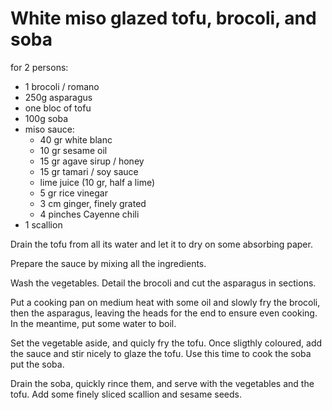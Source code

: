# White miso glazed tofu, brocoli, and soba

for 2 persons:
- 1 brocoli / romano 
- 250g asparagus
- one bloc of tofu
- 100g soba
- miso sauce:
  - 40 gr white blanc
  - 10 gr sesame oil
  - 15 gr agave sirup / honey
  - 15 gr tamari / soy sauce
  - lime juice (10 gr, half a lime)
  - 5 gr rice vinegar
  - 3 cm ginger, finely grated
  - 4 pinches Cayenne chili
- 1 scallion

Drain the tofu from all its water and let it to dry on some absorbing paper. 

Prepare the sauce by mixing all the ingredients.

Wash the vegetables. Detail the brocoli and cut the asparagus in sections.

Put a cooking pan on medium heat with some oil and slowly fry the brocoli, then the asparagus, leaving the heads for the end to ensure even cooking.
In the meantime, put some water to boil.

Set the vegetable aside, and quicly fry the tofu. Once sligthly coloured, add the sauce and stir nicely to glaze the tofu.
Use this time to cook the soba put the soba.

Drain the soba, quickly rince them, and serve with the vegetables and the tofu.
Add some finely sliced scallion and sesame seeds.
